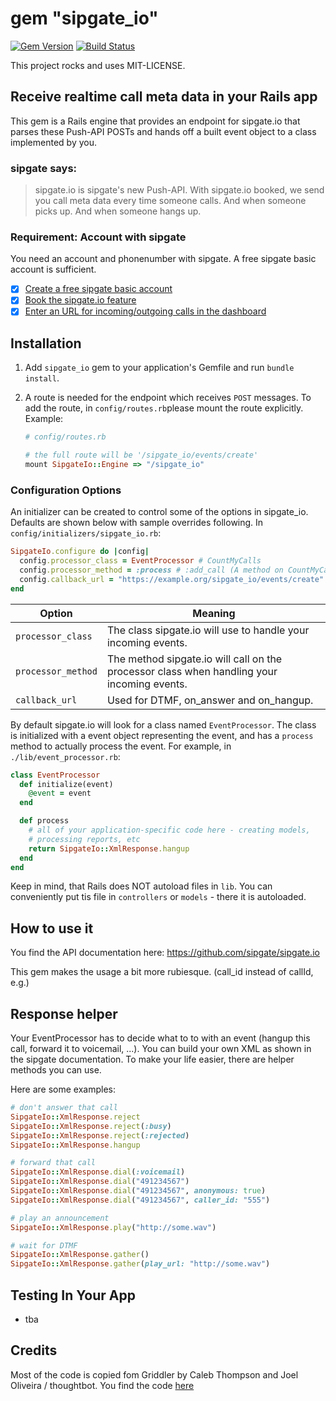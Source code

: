 # gem "sipgate_io"
[![Gem Version](https://badge.fury.io/rb/sipgate_io.svg)](https://badge.fury.io/rb/sipgate_io)
[![Build Status](https://travis-ci.org/superbilk/sipgate_io.svg?branch=master)](https://travis-ci.org/superbilk/sipgate_io)

This project rocks and uses MIT-LICENSE.

## Receive realtime call meta data in your Rails app

This gem is a Rails engine that provides an endpoint for sipgate.io that parses these Push-API POSTs and hands off a
built event object to a class implemented by you.

### sipgate says:

> sipgate.io is sipgate's new Push-API. With sipgate.io booked, we send you call meta data every time someone calls. And when someone picks up. And when someone hangs up.

### Requirement: Account with sipgate

You need an account and phonenumber with sipgate. A free sipgate basic account is sufficient.

* [x] [Create a free sipgate basic account](https://www.sipgate.de/go)
* [x] [Book the sipgate.io feature](https://www.sipgate.de/go/feature-store/sipgate.io)
* [x] [Enter an URL for incoming/outgoing calls in the dashboard](https://www.sipgate.de/go/dashboard)

## Installation

1. Add `sipgate_io` gem to your application's Gemfile
   and run `bundle install`.

2. A route is needed for the endpoint which receives `POST` messages. To add the
   route, in `config/routes.rb`please mount the route explicitly. Example:

   ```ruby
   # config/routes.rb

   # the full route will be '/sipgate_io/events/create'
   mount SipgateIo::Engine => "/sipgate_io"
   ```

### Configuration Options

An initializer can be created to control some of the options in sipgate_io.
Defaults are shown below with sample overrides following. In
`config/initializers/sipgate_io.rb`:

```ruby
SipgateIo.configure do |config|
  config.processor_class = EventProcessor # CountMyCalls
  config.processor_method = :process # :add_call (A method on CountMyCalls)
  config.callback_url = "https://example.org/sipgate_io/events/create"
end
```

| Option             | Meaning
| ------             | -------
| `processor_class`  | The class sipgate.io will use to handle your incoming events.
| `processor_method` | The method sipgate.io will call on the processor class when handling your incoming events.
| `callback_url`     | Used for DTMF, on_answer and on_hangup.

By default sipgate.io will look for a class named `EventProcessor`. The class is
initialized with a event object representing the event, and has a `process` method to actually process the event.
For example, in `./lib/event_processor.rb`:

```ruby
class EventProcessor
  def initialize(event)
    @event = event
  end

  def process
    # all of your application-specific code here - creating models,
    # processing reports, etc
    return SipgateIo::XmlResponse.hangup
  end
end
```

Keep in mind, that Rails does NOT autoload files in `lib`. You can conveniently put tis file in `controllers` or `models` - there it is autoloaded.


## How to use it

You find the API documentation here: https://github.com/sipgate/sipgate.io

This gem makes the usage a bit more rubiesque. (call_id instead of callId, e.g.)

## Response helper

Your EventProcessor has to decide what to to with an event (hangup this call, forward it to voicemail, ...). You can build your own XML as shown in the sipgate documentation. To make your life easier, there are helper methods you can use.

Here are some examples:

```ruby
# don't answer that call
SipgateIo::XmlResponse.reject
SipgateIo::XmlResponse.reject(:busy)
SipgateIo::XmlResponse.reject(:rejected)
SipgateIo::XmlResponse.hangup

# forward that call
SipgateIo::XmlResponse.dial(:voicemail)
SipgateIo::XmlResponse.dial("491234567")
SipgateIo::XmlResponse.dial("491234567", anonymous: true)
SipgateIo::XmlResponse.dial("491234567", caller_id: "555")

# play an announcement
SipgateIo::XmlResponse.play("http://some.wav")

# wait for DTMF
SipgateIo::XmlResponse.gather()
SipgateIo::XmlResponse.gather(play_url: "http://some.wav")
```

## Testing In Your App

* tba

## Credits

Most of the code is copied fom Griddler by Caleb Thompson and Joel Oliveira / thoughtbot.
You find the code [here](https://github.com/thoughtbot/griddler)
